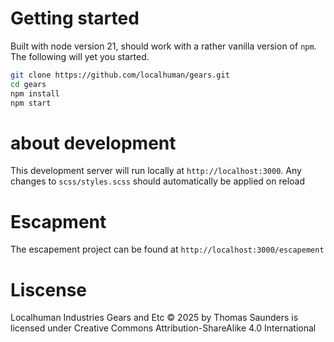 # Getting started

Built with node version 21, should work with a rather vanilla version of `npm`.   The following will yet you started.  

```sh
git clone https://github.com/localhuman/gears.git
cd gears
npm install
npm start
```

# about development

This development server will run locally at `http://localhost:3000`.  Any changes to `scss/styles.scss` should automatically be applied on reload

# Escapment

The escapement project can be found at `http://localhost:3000/escapement`


# Liscense

Localhuman Industries Gears and Etc © 2025 by Thomas Saunders is licensed under Creative Commons Attribution-ShareAlike 4.0 International 


